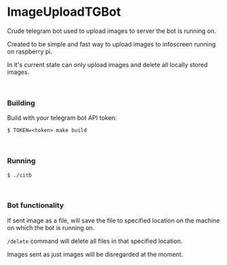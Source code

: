 # ImageUploadTGBot

Crude telegram bot used to upload images to server the bot is running on.

Created to be simple and fast way to upload images to infoscreen running
on raspberry pi.

In it's current state can only upload images and delete all locally stored
images.

<br>

### Building

Build with your telegram bot API token:

```
$ TOKEN=<token> make build
```

<br>

### Running

```
$ ./citb
```

<br>

### Bot functionality

If sent image as a file, will save the file to specified location on the 
machine on which the bot is running on.

`/delete` command will delete all files in that specified location.

Images sent as just images will be disregarded at the moment.


